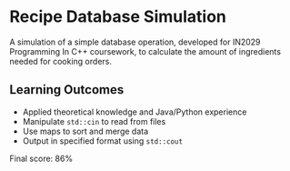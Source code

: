 # Recipe Database Simulation
 
A simulation of a simple database operation, developed for IN2029 Programming In C++ coursework, to calculate the amount of ingredients needed for cooking orders.

## Learning Outcomes

* Applied theoretical knowledge and Java/Python experience
* Manipulate `std::cin` to read from files
* Use maps to sort and merge data
* Output in specified format using `std::cout`

Final score: 86%
